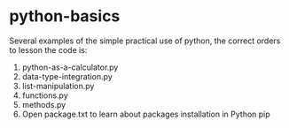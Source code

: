 # python-basics
Several examples of the simple practical use of python, the correct orders to lesson the code is:
1) python-as-a-calculator.py
2) data-type-integration.py
3) list-manipulation.py
4) functions.py
5) methods.py
6) Open package.txt to learn about packages installation in Python pip
